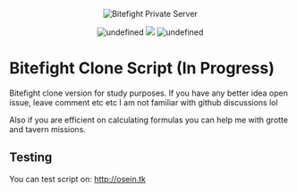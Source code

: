 <p align="center"><img src="https://github.com/Osein/bitefight/blob/master/public/img/home_splash.jpg?raw=true" alt="Bitefight Private Server"></p>

<p align="center">
    <img alt="undefined" src="https://img.shields.io/github/license/monkeycreative/SignariusCaro.svg?label=License&style=for-the-badge">
    <img src="https://img.shields.io/badge/BUILD-ALPHA-red.svg"/>
    <img alt="undefined" src="https://img.shields.io/github/last-commit/monkeycreative/SignariusCaro.svg?style=for-the-badge">
</p>

# Bitefight Clone Script (In Progress)

Bitefight clone version for study purposes. If you have any better idea open issue, leave comment etc etc I am not familiar with github discussions lol

Also if you are efficient on calculating formulas you can help me with grotte and tavern missions.

## Testing

You can test script on: http://osein.tk